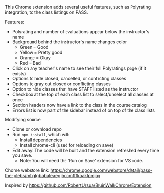 This Chrome extension adds several useful features, such as Polyrating integration, to the class listings on PASS.

Features:
* Polyrating and number of evaluations appear below the instructor's name
* Background behind the instructor's name changes color
  * Green = Good
  * Yellow = Pretty good
  * Orange = Okay
  * Red = Bad
* Click on any teacher's name to see their full Polyratings page (if it exists)
* Options to hide closed, cancelled, or conflicting classes
* Options to gray out closed or conflicting classes
* Option to hide classes that have STAFF listed as the instructor
* Checkbox at the top of each class list to select/unselect all classes at once
* Section headers now have a link to the class in the course catalog
* Errors list is now part of the sidebar instead of on top of the class lists

Modifying source
* Clone or download repo
* Run `npm install`, which will:
  * Install dependencies
  * Install chrome-cli (used for reloading on save)
* Edit away! The code will be built and the extension refreshed every time you save.
  * Note: You will need the 'Run on Save' extension for VS code.

Chome webstore link: https://chrome.google.com/webstore/detail/pass-the-plebs/mhglgbabaleaegjhdcmfffkaaklpmjog

Inspired by https://github.com/RobertUrsua/BruinWalkChromeExtension
